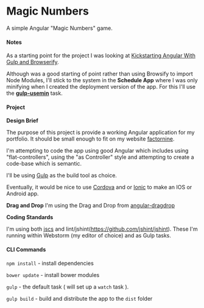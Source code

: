 Magic Numbers
=====

A simple Angular "Magic Numbers" game.

#### Notes

As a starting point for the project I was looking at [Kickstarting Angular With Gulp and Browserify](http://mherman.org/blog/2014/08/14/kickstarting-angular-with-gulp/#.VL5mJL4kK5Y).

Although was a good starting of point rather than using Browsify to import Node Modules, I'll stick to the system in the **Schedule App** where I was only minifying when I created the deployment version of the app. For this I'll use the **[gulp-usemin](https://www.npmjs.com/package/gulp-usemin)** task.

#### Project

**Design Brief**

The purpose of this project is provide a working Angular application for my portfolio. It should be small enough to fit on my website [factornine](www.factornine.co.uk).

I'm attempting to code the app using good Angular which includes using "flat-controllers", using the "as Controller" style and attempting to create a code-base which is semantic.

I'll be using [Gulp](www.gulpjs.com) as the build tool as choice.

Eventually, it would be nice to use [Cordova](http://cordova.apache.org) and or [Ionic](http://ionicframework.com) to make an IOS or Android app.

**Drag and Drop**
I'm using the Drag and Drop from [angular-dragdrop](https://github.com/codef0rmer/angular-dragdrop)

**Coding Standards**

I'm using both [jscs](http://jscs.info) and lint/jshint(https://github.com/jshint/jshint). These I'm running within Webstorm (my editor of choice) and as Gulp tasks.

#### CLI Commands

`npm install` - install dependencies

`bower update` - install bower modules

`gulp` - the default task ( will set up a `watch` task ).

`gulp build` - build and distribute the app to the `dist` folder
